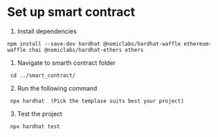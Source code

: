 
# Set up smart contract

1. Install dependencies
```
npm install --save-dev hardhat @nomiclabs/hardhat-waffle ethereum-waffle chai @nomiclabs/hardhat-ethers ethers
```

1. Navigate to smarth contract folder
```
 cd ../smart_contract/
```

 2. Run the following command
 ```
  npx hardhat  (Pick the templase suits best your project)
 ```

 3. Test the project
 ```
  npx hardhat test
 ```

